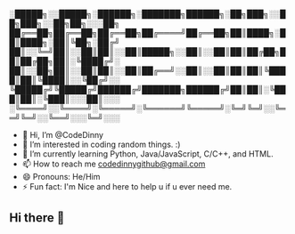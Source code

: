 ░█████╗░░█████╗░██████╗░███████╗██████╗░██╗███╗░░██╗███╗░░██╗██╗░░░██╗
██╔══██╗██╔══██╗██╔══██╗██╔════╝██╔══██╗██║████╗░██║████╗░██║╚██╗░██╔╝
██║░░╚═╝██║░░██║██║░░██║█████╗░░██║░░██║██║██╔██╗██║██╔██╗██║░╚████╔╝░
██║░░██╗██║░░██║██║░░██║██╔══╝░░██║░░██║██║██║╚████║██║╚████║░░╚██╔╝░░
╚█████╔╝╚█████╔╝██████╔╝███████╗██████╔╝██║██║░╚███║██║░╚███║░░░██║░░░
░╚════╝░░╚════╝░╚═════╝░╚══════╝╚═════╝░╚═╝╚═╝░░╚══╝╚═╝░░╚══╝░░░╚═╝░░░
- 👋 Hi, I’m @CodeDinny
- 👀 I’m interested in coding random things. :) 
- 🌱 I’m currently learning Python, Java/JavaScript, C/C++, and HTML.
- 📫 How to reach me codedinnygithub@gmail.com
- 😄 Pronouns: He/Him
- ⚡ Fun fact: I'm Nice and here to help u if u ever need me.
## Hi there 👋

<!--
**CodeDinny/CodeDinny** is a ✨ _special_ ✨ repository because its `README.md` (this file) appears on your GitHub profile.

Here are some ideas to get you started:

- 🔭 I’m currently working on ...
- 🌱 I’m currently learning ...
- 👯 I’m looking to collaborate on ...
- 🤔 I’m looking for help with ...
- 💬 Ask me about ...
- 📫 How to reach me: ...
- 😄 Pronouns: ...
- ⚡ Fun fact: ...
-->
